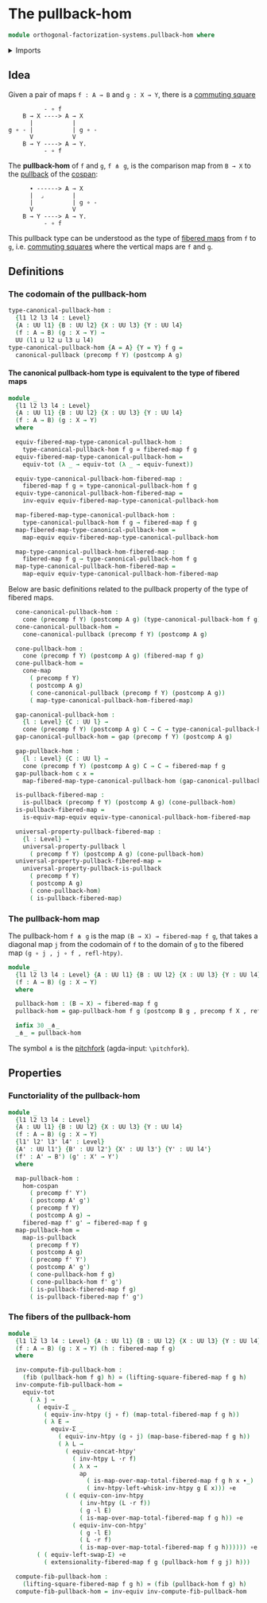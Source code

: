 # The pullback-hom

```agda
module orthogonal-factorization-systems.pullback-hom where
```

<details><summary>Imports</summary>

```agda
open import foundation.action-on-identifications-functions
open import foundation.cones-over-cospans
open import foundation.dependent-pair-types
open import foundation.equivalences
open import foundation.fibered-maps
open import foundation.fibers-of-maps
open import foundation.function-extensionality
open import foundation.function-types
open import foundation.functoriality-dependent-pair-types
open import foundation.homotopies
open import foundation.identity-types
open import foundation.morphisms-cospans
open import foundation.pullbacks
open import foundation.type-arithmetic-dependent-pair-types
open import foundation.universal-property-pullbacks
open import foundation.universe-levels

open import orthogonal-factorization-systems.lifting-squares
```

</details>

## Idea

Given a pair of maps `f : A → B` and `g : X → Y`, there is a
[commuting square](foundation-core.commuting-squares-of-maps.md)

```text
          - ∘ f
    B → X ----> A → X
      |           |
g ∘ - |           | g ∘ -
      V           V
    B → Y ----> A → Y.
          - ∘ f
```

The **pullback-hom** of `f` and `g`, `f ⋔ g`, is the comparison map from `B → X`
to the [pullback](foundation.pullbacks.md) of the
[cospan](foundation.cospans.md):

```text
      ∙ ------> A → X
      |  ⌟        |
      |           | g ∘ -
      V           V
    B → Y ----> A → Y.
          - ∘ f
```

This pullback type can be understood as the type of
[fibered maps](foundation.fibered-maps.md) from `f` to `g`, i.e.
[commuting squares](foundation-core.commuting-squares-of-maps.md) where the
vertical maps are `f` and `g`.

## Definitions

### The codomain of the pullback-hom

```agda
type-canonical-pullback-hom :
  {l1 l2 l3 l4 : Level}
  {A : UU l1} {B : UU l2} {X : UU l3} {Y : UU l4}
  (f : A → B) (g : X → Y) →
  UU (l1 ⊔ l2 ⊔ l3 ⊔ l4)
type-canonical-pullback-hom {A = A} {Y = Y} f g =
  canonical-pullback (precomp f Y) (postcomp A g)
```

#### The canonical pullback-hom type is equivalent to the type of fibered maps

```agda
module _
  {l1 l2 l3 l4 : Level}
  {A : UU l1} {B : UU l2} {X : UU l3} {Y : UU l4}
  (f : A → B) (g : X → Y)
  where

  equiv-fibered-map-type-canonical-pullback-hom :
    type-canonical-pullback-hom f g ≃ fibered-map f g
  equiv-fibered-map-type-canonical-pullback-hom =
    equiv-tot (λ _ → equiv-tot (λ _ → equiv-funext))

  equiv-type-canonical-pullback-hom-fibered-map :
    fibered-map f g ≃ type-canonical-pullback-hom f g
  equiv-type-canonical-pullback-hom-fibered-map =
    inv-equiv equiv-fibered-map-type-canonical-pullback-hom

  map-fibered-map-type-canonical-pullback-hom :
    type-canonical-pullback-hom f g → fibered-map f g
  map-fibered-map-type-canonical-pullback-hom =
    map-equiv equiv-fibered-map-type-canonical-pullback-hom

  map-type-canonical-pullback-hom-fibered-map :
    fibered-map f g → type-canonical-pullback-hom f g
  map-type-canonical-pullback-hom-fibered-map =
    map-equiv equiv-type-canonical-pullback-hom-fibered-map
```

Below are basic definitions related to the pullback property of the type of
fibered maps.

```agda
  cone-canonical-pullback-hom :
    cone (precomp f Y) (postcomp A g) (type-canonical-pullback-hom f g)
  cone-canonical-pullback-hom =
    cone-canonical-pullback (precomp f Y) (postcomp A g)

  cone-pullback-hom :
    cone (precomp f Y) (postcomp A g) (fibered-map f g)
  cone-pullback-hom =
    cone-map
      ( precomp f Y)
      ( postcomp A g)
      ( cone-canonical-pullback (precomp f Y) (postcomp A g))
      ( map-type-canonical-pullback-hom-fibered-map)

  gap-canonical-pullback-hom :
    {l : Level} {C : UU l} →
    cone (precomp f Y) (postcomp A g) C → C → type-canonical-pullback-hom f g
  gap-canonical-pullback-hom = gap (precomp f Y) (postcomp A g)

  gap-pullback-hom :
    {l : Level} {C : UU l} →
    cone (precomp f Y) (postcomp A g) C → C → fibered-map f g
  gap-pullback-hom c x =
    map-fibered-map-type-canonical-pullback-hom (gap-canonical-pullback-hom c x)

  is-pullback-fibered-map :
    is-pullback (precomp f Y) (postcomp A g) (cone-pullback-hom)
  is-pullback-fibered-map =
    is-equiv-map-equiv equiv-type-canonical-pullback-hom-fibered-map

  universal-property-pullback-fibered-map :
    {l : Level} →
    universal-property-pullback l
      ( precomp f Y) (postcomp A g) (cone-pullback-hom)
  universal-property-pullback-fibered-map =
    universal-property-pullback-is-pullback
      ( precomp f Y)
      ( postcomp A g)
      ( cone-pullback-hom)
      ( is-pullback-fibered-map)
```

### The pullback-hom map

The pullback-hom `f ⋔ g` is the map `(B → X) → fibered-map f g`, that takes a
diagonal map `j` from the codomain of `f` to the domain of `g` to the fibered
map `(g ∘ j , j ∘ f , refl-htpy)`.

```agda
module _
  {l1 l2 l3 l4 : Level} {A : UU l1} {B : UU l2} {X : UU l3} {Y : UU l4}
  (f : A → B) (g : X → Y)
  where

  pullback-hom : (B → X) → fibered-map f g
  pullback-hom = gap-pullback-hom f g (postcomp B g , precomp f X , refl-htpy)

  infix 30 _⋔_
  _⋔_ = pullback-hom
```

The symbol `⋔` is the [pitchfork](https://codepoints.net/U+22D4) (agda-input:
`\pitchfork`).

## Properties

### Functoriality of the pullback-hom

```agda
module _
  {l1 l2 l3 l4 : Level}
  {A : UU l1} {B : UU l2} {X : UU l3} {Y : UU l4}
  (f : A → B) (g : X → Y)
  {l1' l2' l3' l4' : Level}
  {A' : UU l1'} {B' : UU l2'} {X' : UU l3'} {Y' : UU l4'}
  (f' : A' → B') (g' : X' → Y')
  where

  map-pullback-hom :
    hom-cospan
      ( precomp f' Y')
      ( postcomp A' g')
      ( precomp f Y)
      ( postcomp A g) →
    fibered-map f' g' → fibered-map f g
  map-pullback-hom =
    map-is-pullback
      ( precomp f Y)
      ( postcomp A g)
      ( precomp f' Y')
      ( postcomp A' g')
      ( cone-pullback-hom f g)
      ( cone-pullback-hom f' g')
      ( is-pullback-fibered-map f g)
      ( is-pullback-fibered-map f' g')
```

### The fibers of the pullback-hom

```agda
module _
  {l1 l2 l3 l4 : Level} {A : UU l1} {B : UU l2} {X : UU l3} {Y : UU l4}
  (f : A → B) (g : X → Y) (h : fibered-map f g)
  where

  inv-compute-fib-pullback-hom :
    (fib (pullback-hom f g) h) ≃ (lifting-square-fibered-map f g h)
  inv-compute-fib-pullback-hom =
    equiv-tot
      ( λ j →
        ( equiv-Σ _
          ( equiv-inv-htpy (j ∘ f) (map-total-fibered-map f g h))
          ( λ E →
            equiv-Σ _
              ( equiv-inv-htpy (g ∘ j) (map-base-fibered-map f g h))
              ( λ L →
                ( equiv-concat-htpy'
                  ( inv-htpy L ·r f)
                  ( λ x →
                    ap
                      ( is-map-over-map-total-fibered-map f g h x ∙_)
                      ( inv-htpy-left-whisk-inv-htpy g E x))) ∘e
                ( ( equiv-con-inv-htpy
                    ( inv-htpy (L ·r f))
                    ( g ·l E)
                    ( is-map-over-map-total-fibered-map f g h)) ∘e
                  ( equiv-inv-con-htpy'
                    ( g ·l E)
                    ( L ·r f)
                    ( is-map-over-map-total-fibered-map f g h)))))) ∘e
        ( ( equiv-left-swap-Σ) ∘e
          ( extensionality-fibered-map f g (pullback-hom f g j) h)))

  compute-fib-pullback-hom :
    (lifting-square-fibered-map f g h) ≃ (fib (pullback-hom f g) h)
  compute-fib-pullback-hom = inv-equiv inv-compute-fib-pullback-hom
```

